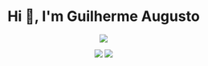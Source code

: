 




<div align="center">
<h1 align="center">Hi 👋, I'm Guilherme Augusto </h1>
<p align="center">
  <a href="https://skillicons.dev">
    <img src="https://skillicons.dev/icons?i=git,react,js,nodejs,html" />
  </a>
</p>
  <a href="https://instagram.com/guilherme_dev_" target="_blank"><img src="https://img.shields.io/badge/-Instagram-%23E4405F?style=for-the-badge&logo=instagram&logoColor=white" target="_blank"></a>
    <a href="https://www.linkedin.com/in/guilherme-augusto-3a4421289/" target="_blank"><img src="https://img.shields.io/badge/-LinkedIn-%230077B5?style=for-the-badge&logo=linkedin&logoColor=white" target="_blank"></a> 

